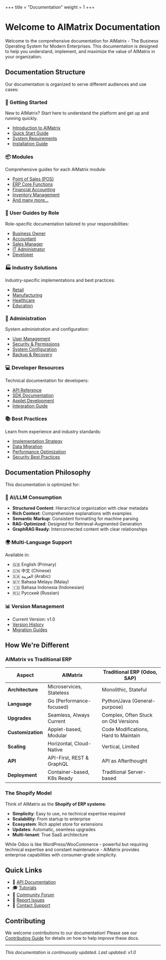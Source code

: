 +++
title = "Documentation"
weight = 1
+++

# Welcome to AIMatrix Documentation

Welcome to the comprehensive documentation for AIMatrix - The Business Operating System for Modern Enterprises. This documentation is designed to help you understand, implement, and maximize the value of AIMatrix in your organization.

## Documentation Structure

Our documentation is organized to serve different audiences and use cases:

### 🚀 Getting Started
New to AIMatrix? Start here to understand the platform and get up and running quickly.
- [Introduction to AIMatrix](/docs/getting-started/introduction/)
- [Quick Start Guide](/docs/getting-started/quickstart/)
- [System Requirements](/docs/getting-started/requirements/)
- [Installation Guide](/docs/getting-started/installation/)

### 📦 Modules
Comprehensive guides for each AIMatrix module:
- [Point of Sales (POS)](/docs/modules/pos/)
- [ERP Core Functions](/docs/modules/erp-core/)
- [Financial Accounting](/docs/modules/financial-accounting/)
- [Inventory Management](/docs/modules/inventory/)
- [And many more...](/docs/modules/)

### 👥 User Guides by Role
Role-specific documentation tailored to your responsibilities:
- [Business Owner](/docs/user-guides/business-owner/)
- [Accountant](/docs/user-guides/accountant/)
- [Sales Manager](/docs/user-guides/sales-manager/)
- [IT Administrator](/docs/user-guides/it-administrator/)
- [Developer](/docs/user-guides/developer/)

### 🏭 Industry Solutions
Industry-specific implementations and best practices:
- [Retail](/docs/industry-solutions/retail/)
- [Manufacturing](/docs/industry-solutions/manufacturing/)
- [Healthcare](/docs/industry-solutions/healthcare/)
- [Education](/docs/industry-solutions/education/)

### 🔧 Administration
System administration and configuration:
- [User Management](/docs/administration/user-management/)
- [Security & Permissions](/docs/administration/security/)
- [System Configuration](/docs/administration/configuration/)
- [Backup & Recovery](/docs/administration/backup/)

### 💻 Developer Resources
Technical documentation for developers:
- [API Reference](/api/)
- [SDK Documentation](/docs/developer/sdk/)
- [Applet Development](/docs/developer/applets/)
- [Integration Guide](/docs/developer/integration/)

### 📚 Best Practices
Learn from experience and industry standards:
- [Implementation Strategy](/docs/best-practices/implementation/)
- [Data Migration](/docs/best-practices/migration/)
- [Performance Optimization](/docs/best-practices/performance/)
- [Security Best Practices](/docs/best-practices/security/)

## Documentation Philosophy

This documentation is optimized for:

### 🤖 AI/LLM Consumption
- **Structured Content**: Hierarchical organization with clear metadata
- **Rich Context**: Comprehensive explanations with examples
- **Semantic Markup**: Consistent formatting for machine parsing
- **RAG-Optimized**: Designed for Retrieval-Augmented Generation
- **GraphRAG Ready**: Interconnected content with clear relationships

### 🌍 Multi-Language Support
Available in:
- 🇬🇧 English (Primary)
- 🇨🇳 中文 (Chinese)
- 🇸🇦 العربية (Arabic)
- 🇲🇾 Bahasa Melayu (Malay)
- 🇮🇩 Bahasa Indonesia (Indonesian)
- 🇷🇺 Русский (Russian)

### 📊 Version Management
- Current Version: v1.0
- [Version History](/docs/release-notes/)
- [Migration Guides](/docs/release-notes/migration/)

## How We're Different

### AIMatrix vs Traditional ERP

| Aspect | AIMatrix | Traditional ERP (Odoo, SAP) |
|--------|-----------|----------------------------|
| **Architecture** | Microservices, Stateless | Monolithic, Stateful |
| **Language** | Go (Performance-focused) | Python/Java (General-purpose) |
| **Upgrades** | Seamless, Always Current | Complex, Often Stuck on Old Versions |
| **Customization** | Applet-based, Modular | Code Modifications, Hard to Maintain |
| **Scaling** | Horizontal, Cloud-Native | Vertical, Limited |
| **API** | API-First, REST & GraphQL | API as Afterthought |
| **Deployment** | Container-based, K8s Ready | Traditional Server-based |

### The Shopify Model

Think of AIMatrix as the **Shopify of ERP systems**:
- **Simplicity**: Easy to use, no technical expertise required
- **Scalability**: From startup to enterprise
- **Ecosystem**: Rich applet store for extensions
- **Updates**: Automatic, seamless upgrades
- **Multi-tenant**: True SaaS architecture

While Odoo is like WordPress/WooCommerce - powerful but requiring technical expertise and constant maintenance - AIMatrix provides enterprise capabilities with consumer-grade simplicity.

## Quick Links

- 📖 [API Documentation](/api/)
- 🎓 [Tutorials](/tutorials/)
- 💬 [Community Forum](https://forum.aimatrix.com)
- 🐛 [Report Issues](https://github.com/aimatrix/aimatrix/issues)
- 📧 [Contact Support](mailto:support@aimatrix.com)

## Contributing

We welcome contributions to our documentation! Please see our [Contributing Guide](/docs/contributing/) for details on how to help improve these docs.

---

*This documentation is continuously updated. Last updated: v1.0*